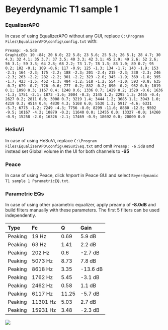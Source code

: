 # Beyerdynamic T1 sample 1

### EqualizerAPO
In case of using EqualizerAPO without any GUI, replace `C:\Program Files\EqualizerAPO\config\config.txt`
with:
```
Preamp: -6.5dB
GraphicEQ: 10 -84; 20 6.0; 22 5.8; 23 5.6; 25 5.3; 26 5.1; 28 4.7; 30 4.3; 32 4.1; 35 3.7; 37 3.5; 40 3.3; 42 3.1; 45 2.9; 49 2.6; 52 2.6; 56 3.1; 59 3.3; 64 2.8; 68 2.2; 73 1.7; 78 1.3; 83 1.0; 89 0.7; 95 0.2; 102 -0.1; 109 -0.6; 117 -0.9; 125 -1.3; 134 -1.7; 143 -1.9; 153 -2.1; 164 -2.3; 175 -2.2; 188 -2.3; 201 -2.4; 215 -2.3; 230 -2.3; 246 -2.3; 263 -2.2; 282 -2.2; 301 -2.2; 323 -2.0; 345 -1.9; 369 -1.8; 395 -1.7; 423 -1.5; 452 -1.3; 484 -1.2; 518 -1.2; 554 -1.0; 593 -0.8; 635 -0.7; 679 -0.7; 726 -0.6; 777 -0.2; 832 -0.2; 890 -0.2; 952 0.0; 1019 0.1; 1090 0.3; 1167 0.4; 1248 0.6; 1336 0.7; 1429 0.2; 1529 -0.6; 1636 -1.3; 1751 -2.1; 1873 -1.6; 2004 -0.3; 2145 1.2; 2295 1.3; 2455 -0.4; 2627 0.2; 2811 0.0; 3008 0.7; 3219 1.4; 3444 1.2; 3685 1.1; 3943 1.0; 4219 0.3; 4514 0.4; 4830 4.3; 5168 6.0; 5530 1.3; 5917 -4.6; 6331 -5.7; 6775 -1.2; 7249 -4.3; 7756 -8.0; 8299 -11.6; 8880 -12.5; 9502 -9.5; 10167 -4.2; 10879 -0.2; 11640 0.0; 12455 0.0; 13327 -0.0; 14260 -0.9; 15258 -2.0; 16326 -2.1; 17469 -0.9; 18692 0.0; 20000 0.0
```

### HeSuVi
In case of using HeSuVi, replace `C:\Program Files\EqualizerAPO\config\HeSuVi\eq.txt` and omit `Preamp:
-6.5dB` and instead set Global volume in the UI for both channels to **-65**

### Peace
In case of using Peace, click *Import* in Peace GUI and select `Beyerdynamic T1 sample 1 ParametricEQ.txt`.

### Parametric EQs
In case of using other parametric equalizer, apply preamp of **-8.0dB** and build filters manually with
these parameters. The first 5 filters can be used independently.

| Type    | Fc       |     Q | Gain     |
|:--------|:---------|:------|:---------|
| Peaking | 19 Hz    |  0.69 | 5.9 dB   |
| Peaking | 63 Hz    |  1.41 | 2.2 dB   |
| Peaking | 202 Hz   |  0.6  | -2.7 dB  |
| Peaking | 5073 Hz  |  8.73 | 7.8 dB   |
| Peaking | 8618 Hz  |  3.35 | -13.6 dB |
| Peaking | 1762 Hz  |  5.45 | -3.1 dB  |
| Peaking | 2462 Hz  |  0.58 | 1.1 dB   |
| Peaking | 6117 Hz  | 11.25 | -5.7 dB  |
| Peaking | 11301 Hz |  5.03 | 2.7 dB   |
| Peaking | 15931 Hz |  3.48 | -2.3 dB  |

![](https://raw.githubusercontent.com/jaakkopasanen/AutoEq/master/results/innerfidelity/sbaf-serious/Beyerdynamic%20T1%20sample%201/Beyerdynamic%20T1%20sample%201.png)